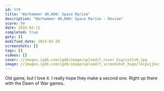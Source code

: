 ```yaml
---
id: 578
title: "Warhammer 40,000: Space Marine"
description: "Warhammer 40,000: Space Marine - Review"
score: 90
date: 2016-02-11
completed: true
goty: []
modified_date: 2023-02-28
screenshots: []
tags: []
videos: []
cover: //images.igdb.com/igdb/image/upload/t_cover_big/co1tx9.jpg
image: //images.igdb.com/igdb/image/upload/t_screenshot_huge/lmcpajjkxsrtd2ojankq.jpg
---
```

Old game, but I love it. I really hope they make a second one. Right up there with the Dawn of War games.